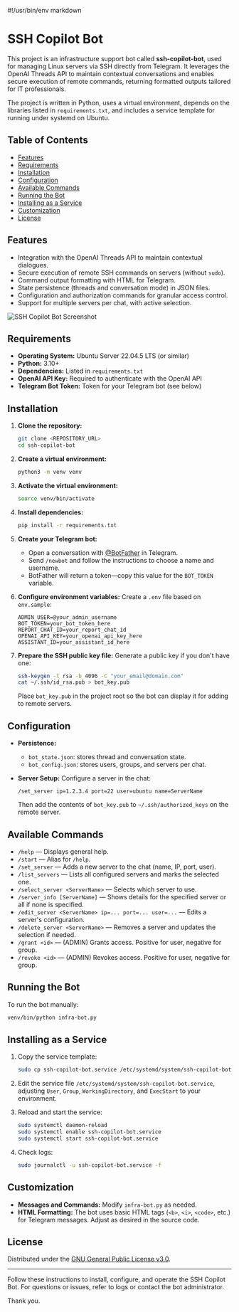 #!/usr/bin/env markdown
# SSH Copilot Bot

This project is an infrastructure support bot called **ssh-copilot-bot**, used for managing Linux servers via SSH directly from Telegram. It leverages the OpenAI Threads API to maintain contextual conversations and enables secure execution of remote commands, returning formatted outputs tailored for IT professionals.

The project is written in Python, uses a virtual environment, depends on the libraries listed in `requirements.txt`, and includes a service template for running under systemd on Ubuntu.

## Table of Contents

- [Features](#features)
- [Requirements](#requirements)
- [Installation](#installation)
- [Configuration](#configuration)
- [Available Commands](#available-commands)
- [Running the Bot](#running-the-bot)
- [Installing as a Service](#installing-as-a-service)
- [Customization](#customization)
- [License](#license)


## Features

- Integration with the OpenAI Threads API to maintain contextual dialogues.
- Secure execution of remote SSH commands on servers (without `sudo`).
- Command output formatting with HTML for Telegram.
- State persistence (threads and conversation mode) in JSON files.
- Configuration and authorization commands for granular access control.
- Support for multiple servers per chat, with active selection.

![SSH Copilot Bot Screenshot](img/ssh-copilot-bot.gif)


## Requirements

- **Operating System:** Ubuntu Server 22.04.5 LTS (or similar)
- **Python:** 3.10+
- **Dependencies:** Listed in `requirements.txt`
- **OpenAI API Key:** Required to authenticate with the OpenAI API
- **Telegram Bot Token:** Token for your Telegram bot (see below)

## Installation

1. **Clone the repository:**
   ```bash
   git clone <REPOSITORY_URL>
   cd ssh-copilot-bot
   ```

2. **Create a virtual environment:**
   ```bash
   python3 -m venv venv
   ```

3. **Activate the virtual environment:**
   ```bash
   source venv/bin/activate
   ```

4. **Install dependencies:**
   ```bash
   pip install -r requirements.txt
   ```

5. **Create your Telegram bot:**
   - Open a conversation with [@BotFather](https://t.me/BotFather) in Telegram.
   - Send `/newbot` and follow the instructions to choose a name and username.
   - BotFather will return a token—copy this value for the `BOT_TOKEN` variable.

6. **Configure environment variables:**
   Create a `.env` file based on `env.sample`:
   ```env
   ADMIN_USER=@your_admin_username
   BOT_TOKEN=your_bot_token_here
   REPORT_CHAT_ID=your_report_chat_id
   OPENAI_API_KEY=your_openai_api_key_here
   ASSISTANT_ID=your_assistant_id_here
   ```

7. **Prepare the SSH public key file:**
   Generate a public key if you don't have one:
   ```bash
   ssh-keygen -t rsa -b 4096 -C "your_email@domain.com"
   cat ~/.ssh/id_rsa.pub > bot_key.pub
   ```
   Place `bot_key.pub` in the project root so the bot can display it for adding to remote servers.

## Configuration

- **Persistence:**
  - `bot_state.json`: stores thread and conversation state.
  - `bot_config.json`: stores users, groups, and servers per chat.

- **Server Setup:**
  Configure a server in the chat:
  ```
  /set_server ip=1.2.3.4 port=22 user=ubuntu name=ServerName
  ```
  Then add the contents of `bot_key.pub` to `~/.ssh/authorized_keys` on the remote server.

## Available Commands

- `/help` — Displays general help.
- `/start` — Alias for `/help`.
- `/set_server` — Adds a new server to the chat (name, IP, port, user).
- `/list_servers` — Lists all configured servers and marks the selected one.
- `/select_server <ServerName>` — Selects which server to use.
- `/server_info [ServerName]` — Shows details for the specified server or all if none is specified.
- `/edit_server <ServerName> ip=... port=... user=...` — Edits a server's configuration.
- `/delete_server <ServerName>` — Removes a server and updates the selection if needed.
- `/grant <id>` — (ADMIN) Grants access. Positive for user, negative for group.
- `/revoke <id>` — (ADMIN) Revokes access. Positive for user, negative for group.

## Running the Bot

To run the bot manually:
```bash
venv/bin/python infra-bot.py
```

## Installing as a Service

1. Copy the service template:
   ```bash
   sudo cp ssh-copilot-bot.service /etc/systemd/system/ssh-copilot-bot.service
   ```

2. Edit the service file `/etc/systemd/system/ssh-copilot-bot.service`, adjusting `User`, `Group`, `WorkingDirectory`, and `ExecStart` to your environment.

3. Reload and start the service:
   ```bash
   sudo systemctl daemon-reload
   sudo systemctl enable ssh-copilot-bot.service
   sudo systemctl start ssh-copilot-bot.service
   ```

4. Check logs:
   ```bash
   sudo journalctl -u ssh-copilot-bot.service -f
   ```

## Customization

- **Messages and Commands:** Modify `infra-bot.py` as needed.
- **HTML Formatting:** The bot uses basic HTML tags (`<b>`, `<i>`, `<code>`, etc.) for Telegram messages. Adjust as desired in the source code.

## License

Distributed under the [GNU General Public License v3.0](LICENSE).

---

Follow these instructions to install, configure, and operate the SSH Copilot Bot. For questions or issues, refer to logs or contact the bot administrator.

Thank you.
